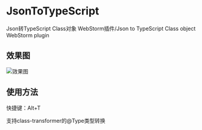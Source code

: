 # JsonToTypeScript
Json转TypeScript Class对象 WebStorm插件/Json to TypeScript Class object WebStorm plugin

## 效果图
![效果图](https://plugins.jetbrains.com/files/14393/screenshot_22039.png)

## 使用方法
快捷键：Alt+T

支持class-transformer的@Type类型转换
